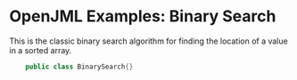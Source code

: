
# OpenJML Examples: Binary Search

This is the classic binary search algorithm for finding the location 
of a value in a sorted array.

```java
    public class BinarySearch{}
```

